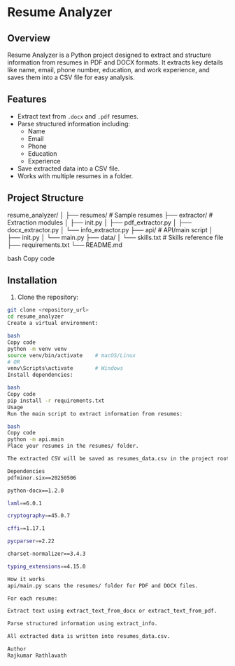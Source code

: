 # Resume Analyzer

## Overview
Resume Analyzer is a Python project designed to extract and structure information from resumes in PDF and DOCX formats. It extracts key details like name, email, phone number, education, and work experience, and saves them into a CSV file for easy analysis.

## Features
- Extract text from `.docx` and `.pdf` resumes.
- Parse structured information including:
  - Name
  - Email
  - Phone
  - Education
  - Experience
- Save extracted data into a CSV file.
- Works with multiple resumes in a folder.

## Project Structure
resume_analyzer/
│
├── resumes/ # Sample resumes
├── extractor/ # Extraction modules
│ ├── init.py
│ ├── pdf_extractor.py
│ ├── docx_extractor.py
│ └── info_extractor.py
├── api/ # API/main script
│ ├── init.py
│ └── main.py
├── data/
│ └── skills.txt # Skills reference file
├── requirements.txt
└── README.md

bash
Copy code

## Installation

1. Clone the repository:

```bash
git clone <repository_url>
cd resume_analyzer
Create a virtual environment:

bash
Copy code
python -m venv venv
source venv/bin/activate    # macOS/Linux
# OR
venv\Scripts\activate       # Windows
Install dependencies:

bash
Copy code
pip install -r requirements.txt
Usage
Run the main script to extract information from resumes:

bash
Copy code
python -m api.main
Place your resumes in the resumes/ folder.

The extracted CSV will be saved as resumes_data.csv in the project root.

Dependencies
pdfminer.six==20250506

python-docx==1.2.0

lxml==6.0.1

cryptography==45.0.7

cffi==1.17.1

pycparser==2.22

charset-normalizer==3.4.3

typing_extensions==4.15.0

How it works
api/main.py scans the resumes/ folder for PDF and DOCX files.

For each resume:

Extract text using extract_text_from_docx or extract_text_from_pdf.

Parse structured information using extract_info.

All extracted data is written into resumes_data.csv.

Author
Rajkumar Rathlavath